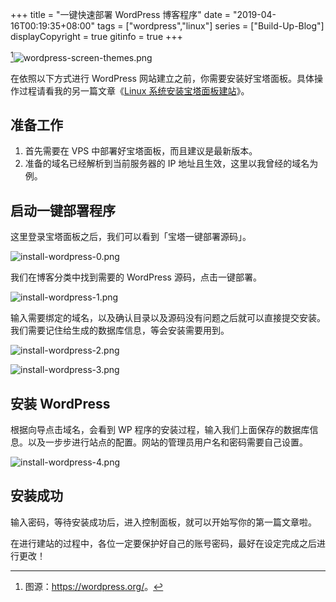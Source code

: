 +++
title = "一键快速部署 WordPress 博客程序"
date = "2019-04-16T00:19:35+08:00"
tags = ["wordpress","linux"]
series = ["Build-Up-Blog"]
displayCopyright = true
gitinfo = true
+++

[^1]![wordpress-screen-themes.png](/images/wordpress-screen-themes.png "WordPress 控制面板")

在依照以下方式进行 WordPress 网站建立之前，你需要安装好宝塔面板。具体操作过程请看我的另一篇文章《[Linux 系统安装宝塔面板建站](/study/blog/create-a-website-1/)》。

## 准备工作

1. 首先需要在 VPS 中部署好宝塔面板，而且建议是最新版本。
2. 准备的域名已经解析到当前服务器的 IP 地址且生效，这里以我曾经的域名为例。

## 启动一键部署程序

这里登录宝塔面板之后，我们可以看到「宝塔一键部署源码」。

![install-wordpress-0.png](/images/install-wordpress-0.png)

我们在博客分类中找到需要的 WordPress 源码，点击一键部署。

![install-wordpress-1.png](/images/install-wordpress-1.png)

输入需要绑定的域名，以及确认目录以及源码没有问题之后就可以直接提交安装。我们需要记住给生成的数据库信息，等会安装需要用到。

![install-wordpress-2.png](/images/install-wordpress-2.png)

![install-wordpress-3.png](/images/install-wordpress-3.png)

## 安装 WordPress

根据向导点击域名，会看到 WP 程序的安装过程，输入我们上面保存的数据库信息。以及一步步进行站点的配置。网站的管理员用户名和密码需要自己设置。

![install-wordpress-4.png](/images/install-wordpress-4.png)

## 安装成功

输入密码，等待安装成功后，进入控制面板，就可以开始写你的第一篇文章啦。

<p id="div-warning">在进行建站的过程中，各位一定要保护好自己的账号密码，最好在设定完成之后进行更改！</p>

[^1]: 图源：<https://wordpress.org/>。